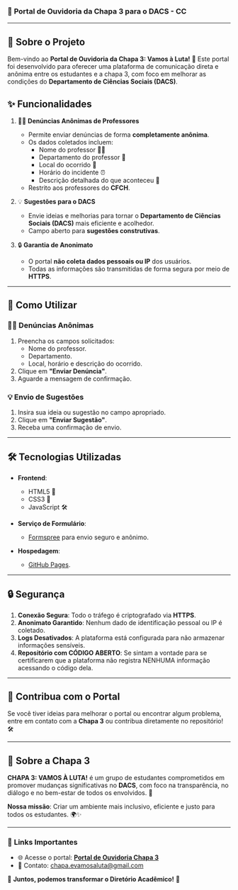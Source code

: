 ### 📝 **Portal de Ouvidoria da Chapa 3 para o DACS - CC**

---

## 🎯 **Sobre o Projeto**

Bem-vindo ao **Portal de Ouvidoria da Chapa 3: Vamos à Luta!** 🚀 Este portal foi desenvolvido para oferecer uma plataforma de comunicação direta e anônima entre os estudantes e a chapa 3, com foco em melhorar as condições do **Departamento de Ciências Sociais (DACS)**.

## ✨ **Funcionalidades**

1. 🕵️‍♂️ **Denúncias Anônimas de Professores**  
   - Permite enviar denúncias de forma **completamente anônima**.  
   - Os dados coletados incluem:  
     - Nome do professor 🧑‍🏫  
     - Departamento do professor 📍  
     - Local do ocorrido 🏫  
     - Horário do incidente ⏰  
     - Descrição detalhada do que aconteceu 📝  
   - Restrito aos professores do **CFCH**.

2. 💡 **Sugestões para o DACS**  
   - Envie ideias e melhorias para tornar o **Departamento de Ciências Sociais (DACS)** mais eficiente e acolhedor.  
   - Campo aberto para **sugestões construtivas**.  

3. 🔒 **Garantia de Anonimato**  
   - O portal **não coleta dados pessoais ou IP** dos usuários.  
   - Todas as informações são transmitidas de forma segura por meio de **HTTPS**.  

---

## 🚀 **Como Utilizar**

### 🕵️‍♀️ **Denúncias Anônimas**  
1. Preencha os campos solicitados:  
   - Nome do professor.  
   - Departamento.  
   - Local, horário e descrição do ocorrido.  
2. Clique em **"Enviar Denúncia"**.  
3. Aguarde a mensagem de confirmação.  

### 💡 **Envio de Sugestões**  
1. Insira sua ideia ou sugestão no campo apropriado.  
2. Clique em **"Enviar Sugestão"**.  
3. Receba uma confirmação de envio.  

---

## 🛠️ **Tecnologias Utilizadas**

- **Frontend**:  
  - HTML5 🎨  
  - CSS3 💅  
  - JavaScript 🛠️  

- **Serviço de Formulário**:  
  - [Formspree](https://formspree.io/) para envio seguro e anônimo.  

- **Hospedagem**:  
  - [GitHub Pages](https://livialol.github.io/chapa3_ouvidoria/).  

---

## 🔒 **Segurança**

1. **Conexão Segura**: Todo o tráfego é criptografado via **HTTPS**.  
2. **Anonimato Garantido**: Nenhum dado de identificação pessoal ou IP é coletado.  
3. **Logs Desativados**: A plataforma está configurada para não armazenar informações sensíveis.  
4. **Repositório com CÓDIGO ABERTO**: Se sintam a vontade para se certificarem que a plataforma não registra NENHUMA informação acessando o código dela.
---

## 🌟 **Contribua com o Portal**

Se você tiver ideias para melhorar o portal ou encontrar algum problema, entre em contato com a **Chapa 3** ou contribua diretamente no repositório! 🛠️

---

## 📣 **Sobre a Chapa 3**

**CHAPA 3: VAMOS À LUTA!** é um grupo de estudantes comprometidos em promover mudanças significativas no **DACS**, com foco na transparência, no diálogo e no bem-estar de todos os envolvidos. 💪

**Nossa missão**: Criar um ambiente mais inclusivo, eficiente e justo para todos os estudantes. 🌍✨

---

### 🔗 **Links Importantes**

- 🌐 Acesse o portal: [**Portal de Ouvidoria Chapa 3**](https://livialol.github.io/chapa3_ouvidoria/)  
- 📩 Contato: [chapa.evamosaluta@gmail.com](mailto:chapa.evamosaluta@gmail.com)  

💚 **Juntos, podemos transformar o Diretório Acadêmico!** 💚  
